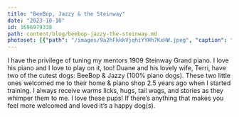 ```yaml
---
title: "BeeBop, Jazzy & the Steinway"
date: "2023-10-10"
id: 1696979338
path: content/blog/beebop-jazzy-the-steinway.md
photoset: [{"path": "/images/9a2hFkkkVjqhiYYHh7KxHW.jpeg", "caption": "BeeBop, Jazzy & the Steinway- Clinton, UT", "thumbnail": "True"}]
---
```

I have the privilege of tuning my mentors 1909 Steinway Grand piano. I love his piano and I love to play on it, too! Duane and his lovely wife, Terri,  have two of the cutest dogs: BeeBop & Jazzy (100% piano dogs). These two little ones welcomed me to their home & piano shop 2.5 years ago when I started training. I always receive warms licks, hugs, tail wags, and stories as they whimper them to me. I love these pups! If there’s anything that makes you feel more welcomed and loved it’s a happy dog(s).
